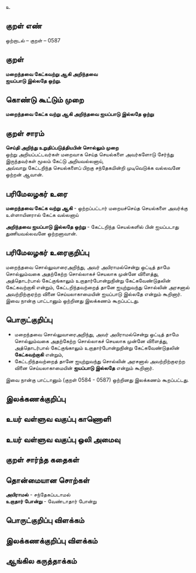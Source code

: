 உ

## குறள் எண் 

ஒற்றாடல்  – குறள் – 0587  

## குறள் 

**மறைந்தவை கேட்கவற்று ஆகி அறிந்தவை  
ஐயப்பாடு இல்லதே ஒற்று.**     

## கொண்டு கூட்டும் முறை

**மறைந்தவை கேட்க வற்று ஆகி அறிந்தவை ஐயப்பாடு இல்லதே ஒற்று**

## குறள் சாரம் 

**செய்தி அறிந்து உறுதிப்படுத்தியபின் சொல்லும் முறை**  
ஒற்று அறியப்பட்டவர்கள் மறைவாக செய்த செயல்களை அவர்களோடு சேர்ந்து இருந்தவர்கள் மூலம் கேட்டு அறியவல்லனாய்,  
அவ்வாறு கேட்டறிந்த செயல்களைப் பிறகு சந்தேகமின்றி முடிவெடுக்க வல்லவனே ஒற்றன் ஆவான்.  

## பரிமேலழகர் உரை

**மறைந்தவை கேட்க வற்று ஆகி** - ஒற்றப்பட்டார் மறையச்செய்த செயல்களை அவர்க்கு உள்ளாயினரால் கேட்க வல்லனாய்  

**அறிந்தவை ஐயப்பாடு இல்லதே ஒற்று** - கேட்டறிந்த செயல்களில் பின் ஐயப்படாது துணியவல்லவனே ஒற்றனாவான்.  

## பரிமேலழகர் உரைகுறிப்பு   

மறைந்தவை சொல்லுவாரைஅறிந்து, அவர் அயிராமல்சென்று ஒட்டித் தாமே சொல்லும்வகை அதற்கேற்ற சொல்லாகச் செயலாக முன்னே விளைத்து, அத்தொடர்பால் கேட்குங்காலும் உறாதார்போன்றுநின்று கேட்கவேண்டுதலின் கேட்கவற்றாகி என்றும், கேட்டறிந்தவற்றைத் தானே ஐயுற்றுவந்து சொல்லின் அரசனால் அவற்றிற்குஏற்ற வினை செய்யலாகாமையின் ஐயப்பாடு இல்லதே என்றும் கூறினார்.  
இவை நான்கு பாட்டானும் ஒற்றினது இலக்கணம் கூறப்பட்டது.   

## பொருட்குறிப்பு 

* மறைந்தவை சொல்லுவாரைஅறிந்து, அவர் அயிராமல்சென்று ஒட்டித் தாமே சொல்லும்வகை அதற்கேற்ற சொல்லாகச் செயலாக முன்னே விளைத்து, அத்தொடர்பால் கேட்குங்காலும் உறாதார்போன்றுநின்று கேட்கவேண்டுதலின் **கேட்கவற்றாகி** என்றும்,  
* கேட்டறிந்தவற்றைத் தானே ஐயுற்றுவந்து சொல்லின் அரசனால் அவற்றிற்குஏற்ற வினை செய்யலாகாமையின் **ஐயப்பாடு இல்லதே** என்றும் கூறினார்.    

இவை நான்கு பாட்டானும் (குறள் 0584 - 0587) ஒற்றினது இலக்கணம் கூறப்பட்டது.  

## இலக்கணக்குறிப்பு  


## உயர் வள்ளுவ வகுப்பு காணொளி


## உயர் வள்ளுவ வகுப்பு ஒலி அமைவு 

 
## குறள் சார்ந்த கதைகள் 


## தொன்மையான சொற்கள்

**அயிராமல்** - சந்தேகப்படாமல்   
**உறாதார் போன்று** - வேண்டாதார் போன்று   

## பொருட்குறிப்பு விளக்கம்


## இலக்கணக்குறிப்பு விளக்கம்


## ஆங்கில கருத்தாக்கம் 


